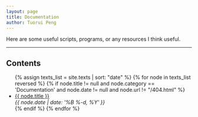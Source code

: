 ```yaml
---
layout: page
title: Documentation
author: Tuorui Peng
---
```


Here are some useful scripts, programs, or any resources I think useful.

-----------

<div class="toc">
  <h2>Contents</h2>
  <p></p>
  <ul class="texts">
  {% assign texts_list = site.texts | sort: "date"  %}
  {% for node in texts_list reversed %}
    {% if node.title != null and node.category == 'Documentation' and node.date != null and node.url != "/404.html" %} 
      <li class="text-title">
        <a href="{{ site.baseurl }}/../{{ node.url }}">
          {{ node.title }}
        </a>
        <div class="post-date small"> <I>{{ node.date | date: '%B %-d, %Y' }}</I></div>
      </li>
    {% endif %}
  {% endfor %}
  </ul>
</div>
